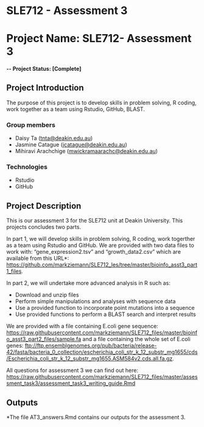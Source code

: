 # SLE712 - Assessment 3
# Project Name: SLE712- Assessment 3
#### -- Project Status: [Complete]

## Project Introduction
The purpose of this project is to develop skills in problem solving, R coding, work together as a team using Rstudio, GitHub, BLAST. 

### Group members
* Daisy Ta (tnta@deakin.edu.au)
* Jasmine Catague (jcatague@deakin.edu.au)
* Mihiravi Arachchige (mwickramaarachc@deakin.edu.au)

### Technologies
* Rstudio 
* GitHub

## Project Description
This is our assessment 3 for the SLE712 unit at Deakin University. This projects concludes two parts. 

In part 1, we will develop skills in problem solving, R coding, work togerther as a team using Rstudio and GitHub. We are provided with two data files to work with: “gene_expression2.tsv” and “growth_data2.csv” which are available from this URL*:
https://github.com/markziemann/SLE712_les/tree/master/bioinfo_asst3_part1_files. 

In part 2, we will undertake more advanced analysis in R such as:
* Download and unzip files
* Perform simple manipulations and analyses with sequence data
* Use a provided function to incorporate point mutations into a sequence 
* Use provided functions to perform a BLAST search and interpret results

We are provided with a file containing E.coli gene sequence: https://raw.githubusercontent.com/markziemann/SLE712_files/master/bioinfo_asst3_part2_files/sample.fa and a file containing the whole set of E.coli genes: ftp://ftp.ensemblgenomes.org/pub/bacteria/release-42/fasta/bacteria_0_collection/escherichia_coli_str_k_12_substr_mg1655/cds/Escherichia_coli_str_k_12_substr_mg1655.ASM584v2.cds.all.fa.gz.

All questions for assessment 3 we can find out here: https://raw.githubusercontent.com/markziemann/SLE712_files/master/assessment_task3/assessment_task3_writing_guide.Rmd

## Outputs

*The file AT3_answers.Rmd contains our outputs for the assessment 3. 
